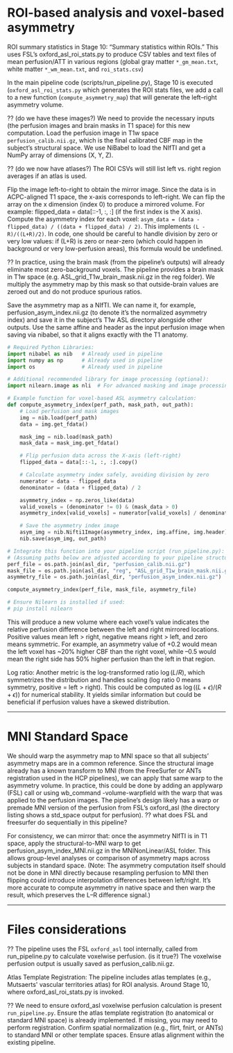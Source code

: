 # ROI-based analysis and voxel-based asymmetry

ROI summary statistics in Stage 10: “Summary statistics within ROIs.” This uses FSL’s oxford_asl_roi_stats.py to produce CSV tables 
and text files of mean perfusion/ATT in various regions (global gray matter `*_gm_mean.txt`, white matter `*_wm_mean.txt`, and `roi_stats.csv`)

In the main pipeline code (scripts/run_pipeline.py), Stage 10 is executed (`oxford_asl_roi_stats.py` which generates the ROI stats files, 
we add a call to a new function (`compute_asymmetry_map`) that will generate the left–right asymmetry volume. 

?? (do we have these images?) We need to provide the necessary inputs (the perfusion images and brain masks in T1 space) for this new computation. Load the perfusion image in T1w space `perfusion_calib.nii.gz`, which is the final calibrated CBF map in the subject’s structural space. We use NiBabel to load the NIfTI and get a NumPy array of dimensions (X, Y, Z).

?? (do we now have atlases?) The ROI CSVs will still list left vs. right region averages if an atlas is used.

Flip the image left-to-right to obtain the mirror image. Since the data is in ACPC-aligned T1 space, the x-axis corresponds to left–right. 
We can flip the array on the x dimension (index 0) to produce a mirrored volume. For example: flipped_data = data[::-1, :, :] (if the first index is the X axis). Compute the asymmetry index for each voxel: `asym_data = (data - flipped_data) / ((data + flipped_data) / 2)`. This implements `(L - R)/((L+R)/2)`. In code, one should be careful to handle division by zero or very low values: if (L+R) is zero or near-zero (which could happen in background or very low-perfusion areas), this formula would be undefined.

?? In practice, using the brain mask (from the pipeline’s outputs) will already eliminate most zero-background voxels. The pipeline provides a brain mask in T1w space (e.g. ASL_grid_T1w_brain_mask.nii.gz in the reg folder). We multiply the asymmetry map by this mask so that outside-brain values are zeroed out and do not produce spurious ratios. 

Save the asymmetry map as a NIfTI. We can name it, for example, perfusion_asym_index.nii.gz (to denote it’s the normalized asymmetry index) and save it in the subject’s T1w ASL directory alongside other outputs. Use the same affine and header as the input perfusion image when saving via nibabel, so that it aligns exactly with the T1 anatomy.

```python
# Required Python Libraries:
import nibabel as nib   # Already used in pipeline
import numpy as np      # Already used in pipeline
import os               # Already used in pipeline

# Additional recommended library for image processing (optional):
import nilearn.image as nli  # For advanced masking and image processing

# Example function for voxel-based ASL asymmetry calculation:
def compute_asymmetry_index(perf_path, mask_path, out_path):
    # Load perfusion and mask images
    img = nib.load(perf_path)
    data = img.get_fdata()

    mask_img = nib.load(mask_path)
    mask_data = mask_img.get_fdata()

    # Flip perfusion data across the X-axis (left-right)
    flipped_data = data[::-1, :, :].copy()

    # Calculate asymmetry index safely, avoiding division by zero
    numerator = data - flipped_data
    denominator = (data + flipped_data) / 2

    asymmetry_index = np.zeros_like(data)
    valid_voxels = (denominator != 0) & (mask_data > 0)
    asymmetry_index[valid_voxels] = numerator[valid_voxels] / denominator[valid_voxels]

    # Save the asymmetry index image
    asym_img = nib.Nifti1Image(asymmetry_index, img.affine, img.header)
    nib.save(asym_img, out_path)

# Integrate this function into your pipeline script (run_pipeline.py):
# (Assuming paths below are adjusted according to your pipeline structure)
perf_file = os.path.join(asl_dir, "perfusion_calib.nii.gz")
mask_file = os.path.join(asl_dir, "reg", "ASL_grid_T1w_brain_mask.nii.gz")
asymmetry_file = os.path.join(asl_dir, "perfusion_asym_index.nii.gz")

compute_asymmetry_index(perf_file, mask_file, asymmetry_file)

# Ensure Nilearn is installed if used:
# pip install nilearn

```
This will produce a new volume where each voxel’s value indicates the relative perfusion difference between the left and right mirrored locations. Positive values mean left > right, negative means right > left, and zero means symmetric. For example, an asymmetry value of +0.2 would mean the left voxel has ~20% higher CBF than the right voxel, while –0.5 would mean the right side has 50% higher perfusion than the left in that region.

Log ratio: Another metric is the log-transformed ratio $\log(L/R)$, which symmetrizes the distribution and handles scaling (log ratio 0 means symmetry, positive = left > right). This could be computed as $\log((L+\epsilon)/(R+\epsilon))$ for numerical stability. It yields similar information but could be beneficial if perfusion values have a skewed distribution.


-------
# MNI Standard Space
We should warp the asymmetry map to MNI space so that all subjects’ asymmetry maps are in a common reference. Since the structural image already has a known transform to MNI (from the FreeSurfer or ANTs registration used in the HCP pipelines), we can apply that same warp to the asymmetry volume. In practice, this could be done by adding an applywarp (FSL) call or using wb_command -volume-warpfield with the warp that was applied to the perfusion images. The pipeline’s design likely has a warp or premade MNI version of the perfusion from FSL’s oxford_asl (the directory listing shows a std_space output for perfusion).
?? what does FSL and freesurfer do sequentially in this pipeline?

For consistency, we can mirror that: once the asymmetry NIfTI is in T1 space, apply the structural-to-MNI warp to get perfusion_asym_index_MNI.nii.gz in the MNINonLinear/ASL folder. This allows group-level analyses or comparison of asymmetry maps across subjects in standard space. (Note: The asymmetry computation itself should not be done in MNI directly because resampling perfusion to MNI then flipping could introduce interpolation differences between left/right. It’s more accurate to compute asymmetry in native space and then warp the result, which preserves the L–R difference signal.)

-----
# Files considerations
?? The pipeline uses the FSL `oxford_asl` tool internally, called from run_pipeline.py to calculate voxelwise perfusion.
(is it true?) The voxelwise perfusion output is usually saved as perfusion_calib.nii.gz.

Atlas Template Registration:
The pipeline includes atlas templates (e.g., Mutsaerts' vascular territories atlas) for ROI analysis.
Around Stage 10, where oxford_asl_roi_stats.py is invoked.

?? We need to ensure oxford_asl voxelwise perfusion calculation is present `run_pipeline.py`. Ensure the atlas template registration (to anatomical or standard MNI space) is already implemented. If missing, you may need to perform registration. Confirm spatial normalization (e.g., flirt, fnirt, or ANTs) to standard MNI or other template spaces. Ensure atlas alignment within the existing pipeline.



























